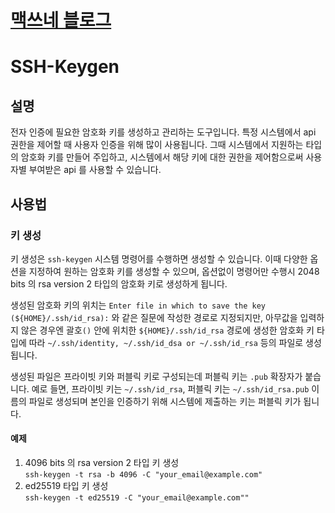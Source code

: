 # [맥쓰네 블로그](/ "https://home-max.github.io")

# SSH-Keygen
## 설명
전자 인증에 필요한 암호화 키를 생성하고 관리하는 도구입니다.
특정 시스템에서 api 권한을 제어할 때 사용자 인증을 위해 많이 사용됩니다.
그때 시스템에서 지원하는 타입의 암호화 키를 만들어 주입하고, 시스템에서 해당 키에 대한 권한을 제어함으로써 사용자별 부여받은 api 를 사용할 수 있습니다.

## 사용법
### 키 생성

키 생성은 `ssh-keygen` 시스템 명령어를 수행하면 생성할 수 있습니다.
이때 다양한 옵션을 지정하여 원하는 암호화 키를 생성할 수 있으며, 옵션없이 명령어만 수행시 2048 bits 의 rsa version 2 타입의 암호화 키로 생성하게 됩니다.

생성된 암호화 키의 위치는 `Enter file in which to save the key (${HOME}/.ssh/id_rsa):` 와 같은 질문에 작성한 경로로 지정되지만, 아무값을 입력하지 않은 경우엔 괄호`()` 안에 위치한 `${HOME}/.ssh/id_rsa` 경로에 생성한 암호화 키 타입에 따라 `~/.ssh/identity, ~/.ssh/id_dsa or ~/.ssh/id_rsa` 등의 파일로 생성됩니다.

생성된 파일은 프라이빗 키와 퍼블릭 키로 구성되는데 퍼블릭 키는 `.pub` 확장자가 붙습니다. 예로 들면, 프라이빗 키는 `~/.ssh/id_rsa`, 퍼블릭 키는 `~/.ssh/id_rsa.pub` 이름의 파일로 생성되며 본인을 인증하기 위해 시스템에 제출하는 키는 퍼블릭 키가 됩니다.

#### 예제
1. 4096 bits 의 rsa version 2 타입 키 생성  
  `ssh-keygen -t rsa -b 4096 -C "your_email@example.com"`
1. ed25519 타입 키 생성  
  `ssh-keygen -t ed25519 -C "your_email@example.com""`
